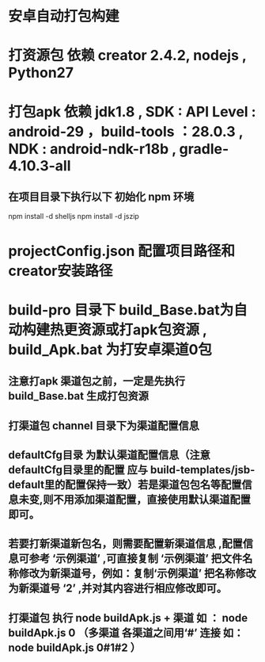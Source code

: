 # 安卓自动打包构建


# 打资源包 依赖 creator 2.4.2, nodejs , Python27 
# 打包apk 依赖 jdk1.8 , SDK : API Level : android-29 ，build-tools ：28.0.3 , NDK : android-ndk-r18b , gradle-4.10.3-all

## 在项目目录下执行以下 初始化 npm 环境 
npm install -d shelljs
npm install -d jszip
	
	
#  projectConfig.json 配置项目路径和creator安装路径
#  build-pro 目录下 build_Base.bat为自动构建热更资源或打apk包资源 , build_Apk.bat 为打安卓渠道0包 


## 注意打apk 渠道包之前，一定是先执行 build_Base.bat 生成打包资源


## 打渠道包  channel 目录下为渠道配置信息

##  defaultCfg目录 为默认渠道配置信息（注意 defaultCfg目录里的配置 应与 build-templates/jsb-default里的配置保持一致）若是渠道包包名等配置信息未变,则不用添加渠道配置，直接使用默认渠道配置即可。
##  若要打新渠道新包名，则需要配置新渠道信息 ,配置信息可参考 ‘示例渠道’ ,可直接复制 ‘示例渠道’ 把文件名称修改为新渠道号，例如：复制‘示例渠道’ 把名称修改为新渠道号 ‘2’ ,并对其内容进行相应修改即可。


## 打渠道包 执行 node buildApk.js + 渠道   如 ：  node buildApk.js 0  （多渠道 各渠道之间用‘#’ 连接 如： node buildApk.js 0#1#2 ） 


